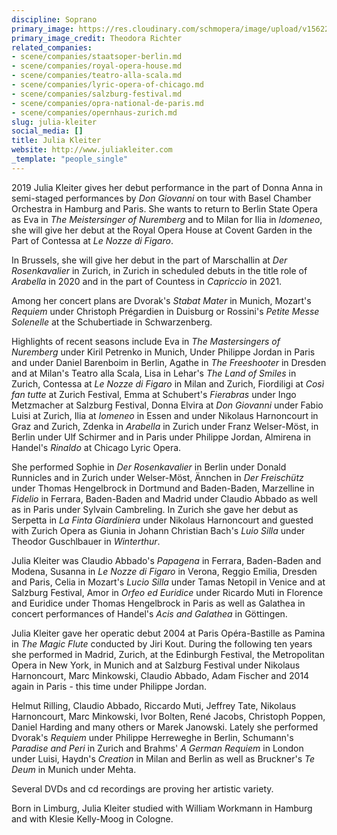 ```yaml
---
discipline: Soprano
primary_image: https://res.cloudinary.com/schmopera/image/upload/v1562204052/media/2019/07/JuliaKleiter.jpg
primary_image_credit: Theodora Richter
related_companies:
- scene/companies/staatsoper-berlin.md
- scene/companies/royal-opera-house.md
- scene/companies/teatro-alla-scala.md
- scene/companies/lyric-opera-of-chicago.md
- scene/companies/salzburg-festival.md
- scene/companies/opra-national-de-paris.md
- scene/companies/opernhaus-zurich.md
slug: julia-kleiter
social_media: []
title: Julia Kleiter
website: http://www.juliakleiter.com
_template: "people_single"
---
```

2019 Julia Kleiter gives her debut performance in the part of Donna Anna in semi-staged performances by _Don Giovanni_ on tour with Basel Chamber Orchestra in Hamburg and Paris. She wants to return to Berlin State Opera as Eva in _The Meistersinger of Nuremberg_ and to Milan for Ilia in _Idomeneo_, she will give her debut at the Royal Opera House at Covent Garden in the Part of Contessa at _Le Nozze di Figaro_.

In Brussels, she will give her debut in the part of Marschallin at _Der Rosenkavalier_ in Zurich, in Zurich in scheduled debuts in the title role of _Arabella_ in 2020 and in the part of Countess in _Capriccio_ in 2021.

Among her concert plans are Dvorak's _Stabat Mater_ in Munich, Mozart's _Requiem_ under Christoph Prégardien in Duisburg or Rossini's _Petite Messe Solenelle_ at the Schubertiade in Schwarzenberg.

Highlights of recent seasons include Eva in _The Mastersingers of Nuremberg_ under Kiril Petrenko in Munich, Under Philippe Jordan in Paris and under Daniel Barenboim in Berlin, Agathe in _The Freeshooter_ in Dresden and at Milan's Teatro alla Scala, Lisa in Lehar's _The Land of Smiles_ in Zurich, Contessa at _Le Nozze di Figaro_ in Milan and Zurich, Fiordiligi at _Così fan tutte_ at Zurich Festival, Emma at Schubert's _Fierabras_ under Ingo Metzmacher at Salzburg Festival, Donna Elvira at _Don Giovanni_  under Fabio Luisi at Zurich, Ilia at _Iomeneo_ in Essen and under Nikolaus Harnoncourt in Graz and Zurich, Zdenka in _Arabella_ in Zurich under Franz Welser-Möst, in Berlin under Ulf Schirmer and in Paris under Philippe Jordan, Almirena in Handel's _Rinaldo_ at Chicago Lyric Opera.

She performed Sophie in _Der Rosenkavalier_ in Berlin under Donald Runnicles and in Zurich under Welser-Möst, Ännchen in _Der Freischütz_ under Thomas Hengelbrock in Dortmund and Baden-Baden, Marzelline in _Fidelio_ in Ferrara, Baden-Baden and Madrid under Claudio Abbado as well as in Paris under Sylvain Cambreling. In Zurich she gave her debut as Serpetta in _La Finta Giardiniera_ under Nikolaus Harnoncourt and guested with Zurich Opera as Giunia in Johann Christian Bach's _Luio Silla_ under Theodor Guschlbauer in _Winterthur_. 

Julia Kleiter was Claudio Abbado's _Papagena_ in Ferrara, Baden-Baden and Modena, Susanna in _Le Nozze di Figaro_ in Verona, Reggio Emilia, Dresden and Paris, Celia in Mozart's _Lucio Silla_  under Tamas Netopil in Venice and at Salzburg Festival, Amor in _Orfeo ed Euridice_ under Ricardo Muti in Florence and Euridice under Thomas Hengelbrock in Paris as well as Galathea in concert performances of Handel's _Acis and Galathea_ in Göttingen.

Julia Kleiter gave her operatic debut 2004 at Paris Opéra-Bastille as Pamina in _The Magic Flute_ conducted by Jiri Kout. During the following ten years she performed in Madrid, Zurich, at the Edinburgh Festival, the Metropolitan Opera in New York, in Munich and at Salzburg Festival under Nikolaus Harnoncourt, Marc Minkowski, Claudio Abbado, Adam Fischer and 2014 again in Paris - this time under Philippe Jordan. 

Helmut Rilling, Claudio Abbado, Riccardo Muti, Jeffrey Tate, Nikolaus Harnoncourt, Marc Minkowski, Ivor Bolten, René Jacobs, Christoph Poppen, Daniel Harding and many others or Marek Janowski. Lately she performed Dvorak's _Requiem_ under Philippe Herreweghe in Berlin, Schumann's _Paradise and Peri_ in Zurich and Brahms' _A German Requiem_ in London under Luisi, Haydn's _Creation_ in Milan and Berlin as well as Bruckner's _Te Deum_ in Munich under Mehta. 

Several DVDs and cd recordings are proving her artistic variety. 

Born in Limburg, Julia Kleiter studied with William Workmann in Hamburg and with Klesie Kelly-Moog in Cologne.